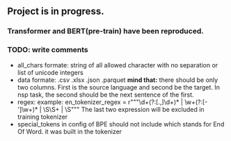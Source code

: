 ## Project is in progress.
### Transformer and BERT(pre-train) have been reproduced.
### TODO: write comments
- all_chars formate: string of all allowed character with no separation or list of unicode integers
- data formate: .csv .xlsx .json .parquet **mind that:** there should be only two columns. First is the source language and second be the target. In nsp task, the second should be the next sentence of the first.
- regex: example: en_tokenizer_regex = r"""\d+(?:[\.,]\d+)* | \w+(?:[-']\w+)* | \S\S+ | \S""" The last two expression will be excluded in training tokenizer
- special_tokens in config of BPE should not include <EOW> which stands for End Of Word. it was built in the tokenizer